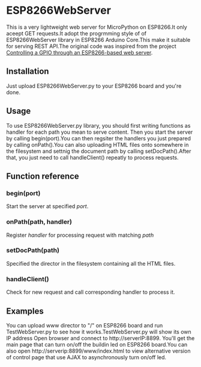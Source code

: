 # ESP8266WebServer
This is a very lightweight web server for MicroPython on ESP8266.It only aceept GET requests.It adopt the progrmming style of of ESP8266WebServer library in ESP8266 Arduino Core.This make it suitable for serving REST API.The original code was inspired from the project [Controlling a GPIO through an ESP8266-based web server](https://lab.whitequark.org/notes/2016-10-20/controlling-a-gpio-through-an-esp8266-based-web-server/).

## Installation
Just upload ESP8266WebServer.py to your ESP8266 board and you're done.

## Usage
To use ESP8266WebServer.py library, you should first writing functions as handler for each path you mean to serve content. Then you start the server by calling begin(port).You can then regsiter the handlers you just prepared by calling onPath().You can also uploading HTML files onto somewhere in the filesystem and settnig the document path by calling setDocPath().After that, you just need to call handleClient() repeatly to process requests.

## Function reference

### begin(port)

Start the server at specified *port*.

### onPath(path, handler)

Register *handler* for processing request with matching *path* 

### setDocPath(path)

Specified the director in the filesystem containing all the HTML files.

### handleClient()

Check for new request and call corresponding handler to process it.

## Examples

You can upload www director to "/" on ESP8266 board and run TestWebServer.py to see how it works.TestWebServer.py will show its own IP address Open browser and connect to http://serverIP:8899. You'll get the main page that can turn on/off the buildin led on ESP8266 board.You can also open http://serverip:8899/www/index.html to view alternative version of control page that use AJAX to asynchronously turn on/off led.

